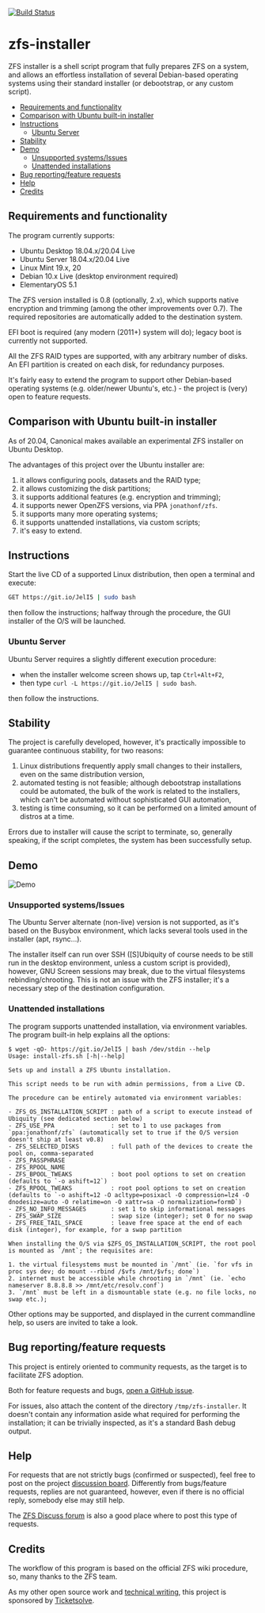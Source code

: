 [![Build Status][BS IMG]](https://travis-ci.org/saveriomiroddi/zfs-installer)

# zfs-installer

ZFS installer is a shell script program that fully prepares ZFS on a system, and allows an effortless installation of several Debian-based operating systems using their standard installer (or debootstrap, or any custom script).

- [Requirements and functionality](#requirements-and-functionality)
- [Comparison with Ubuntu built-in installer](#comparison-with-ubuntu-built-in-installer)
- [Instructions](#instructions)
  - [Ubuntu Server](#ubuntu-server)
- [Stability](#stability)
- [Demo](#demo)
  - [Unsupported systems/Issues](#unsupported-systemsissues)
  - [Unattended installations](#unattended-installations)
- [Bug reporting/feature requests](#bug-reportingfeature-requests)
- [Help](#help)
- [Credits](#credits)

## Requirements and functionality

The program currently supports:

- Ubuntu Desktop 18.04.x/20.04 Live
- Ubuntu Server 18.04.x/20.04 Live
- Linux Mint 19.x, 20
- Debian 10.x Live (desktop environment required)
- ElementaryOS 5.1

The ZFS version installed is 0.8 (optionally, 2.x), which supports native encryption and trimming (among the other improvements over 0.7). The required repositories are automatically added to the destination system.

EFI boot is required (any modern (2011+) system will do); legacy boot is currently not supported.

All the ZFS RAID types are supported, with any arbitrary number of disks. An EFI partition is created on each disk, for redundancy purposes.

It's fairly easy to extend the program to support other Debian-based operating systems (e.g. older/newer Ubuntu's, etc.) - the project is (very) open to feature requests.

## Comparison with Ubuntu built-in installer

As of 20.04, Canonical makes available an experimental ZFS installer on Ubuntu Desktop.

The advantages of this project over the Ubuntu installer are:

1. it allows configuring pools, datasets and the RAID type;
1. it allows customizing the disk partitions;
1. it supports additional features (e.g. encryption and trimming);
1. it supports newer OpenZFS versions, via PPA `jonathonf/zfs`.
1. it supports many more operating systems;
1. it supports unattended installations, via custom scripts;
1. it's easy to extend.

## Instructions

Start the live CD of a supported Linux distribution, then open a terminal and execute:

```sh
GET https://git.io/JelI5 | sudo bash
```

then follow the instructions; halfway through the procedure, the GUI installer of the O/S will be launched.

### Ubuntu Server

Ubuntu Server requires a slightly different execution procedure:

- when the installer welcome screen shows up, tap `Ctrl+Alt+F2`,
- then type `curl -L https://git.io/JelI5 | sudo bash`.

then follow the instructions.

## Stability

The project is carefully developed, however, it's practically impossible to guarantee continuous stability, for two reasons:

1. Linux distributions frequently apply small changes to their installers, even on the same distribution version,
1. automated testing is not feasible; although debootstrap installations could be automated, the bulk of the work is related to the installers, which can't be automated without sophisticated GUI automation,
1. testing is time consuming, so it can be performed on a limited amount of distros at a time.

Errors due to installer will cause the script to terminate, so, generally speaking, if the script completes, the system has been successfully setup.

## Demo

![Demo](/demo/demo.gif?raw=true)

### Unsupported systems/Issues

The Ubuntu Server alternate (non-live) version is not supported, as it's based on the Busybox environment, which lacks several tools used in the installer (apt, rsync...).

The installer itself can run over SSH (\[S\]Ubiquity of course needs to be still run in the desktop environment, unless a custom script is provided), however, GNU Screen sessions may break, due to the virtual filesystems rebinding/chrooting. This is not an issue with the ZFS installer; it's a necessary step of the destination configuration.

### Unattended installations

The program supports unattended installation, via environment variables. The program built-in help explains all the options:

```
$ wget -qO- https://git.io/JelI5 | bash /dev/stdin --help
Usage: install-zfs.sh [-h|--help]

Sets up and install a ZFS Ubuntu installation.

This script needs to be run with admin permissions, from a Live CD.

The procedure can be entirely automated via environment variables:

- ZFS_OS_INSTALLATION_SCRIPT : path of a script to execute instead of Ubiquity (see dedicated section below)
- ZFS_USE_PPA                : set to 1 to use packages from `ppa:jonathonf/zfs` (automatically set to true if the O/S version doesn't ship at least v0.8)
- ZFS_SELECTED_DISKS         : full path of the devices to create the pool on, comma-separated
- ZFS_PASSPHRASE
- ZFS_RPOOL_NAME
- ZFS_BPOOL_TWEAKS           : boot pool options to set on creation (defaults to `-o ashift=12`)
- ZFS_RPOOL_TWEAKS           : root pool options to set on creation (defaults to `-o ashift=12 -O acltype=posixacl -O compression=lz4 -O dnodesize=auto -O relatime=on -O xattr=sa -O normalization=formD`)
- ZFS_NO_INFO_MESSAGES       : set 1 to skip informational messages
- ZFS_SWAP_SIZE              : swap size (integer); set 0 for no swap
- ZFS_FREE_TAIL_SPACE        : leave free space at the end of each disk (integer), for example, for a swap partition

When installing the O/S via $ZFS_OS_INSTALLATION_SCRIPT, the root pool is mounted as `/mnt`; the requisites are:

1. the virtual filesystems must be mounted in `/mnt` (ie. `for vfs in proc sys dev; do mount --rbind /$vfs /mnt/$vfs; done`)
2. internet must be accessible while chrooting in `/mnt` (ie. `echo nameserver 8.8.8.8 >> /mnt/etc/resolv.conf`)
3. `/mnt` must be left in a dismountable state (e.g. no file locks, no swap etc.);
```

Other options may be supported, and displayed in the current commandline help, so users are invited to take a look.

## Bug reporting/feature requests

This project is entirely oriented to community requests, as the target is to facilitate ZFS adoption.

Both for feature requests and bugs, [open a GitHub issue](https://github.com/saveriomiroddi/zfs-installer/issues/new).

For issues, also attach the content of the directory `/tmp/zfs-installer`. It doesn't contain any information aside what required for performing the installation; it can be trivially inspected, as it's a standard Bash debug output.

## Help

For requests that are not strictly bugs (confirmed or suspected), feel free to post on the project [discussion board](https://github.com/saveriomiroddi/zfs-installer/discussions). Differently from bugs/feature requests, replies are not guaranteed, however, even if there is no official reply, somebody else may still help.

The [ZFS Discuss forum](https://zfsonlinux.topicbox.com/groups/zfs-discuss) is also a good place where to post this type of requests.

## Credits

The workflow of this program is based on the official ZFS wiki procedure, so, many thanks to the ZFS team.

As my other open source work and [technical writing](https://saveriomiroddi.github.io), this project is sponsored by [Ticketsolve](https://ticketsolve.com).

[BS img]: https://travis-ci.org/saveriomiroddi/zfs-installer.svg?branch=master
